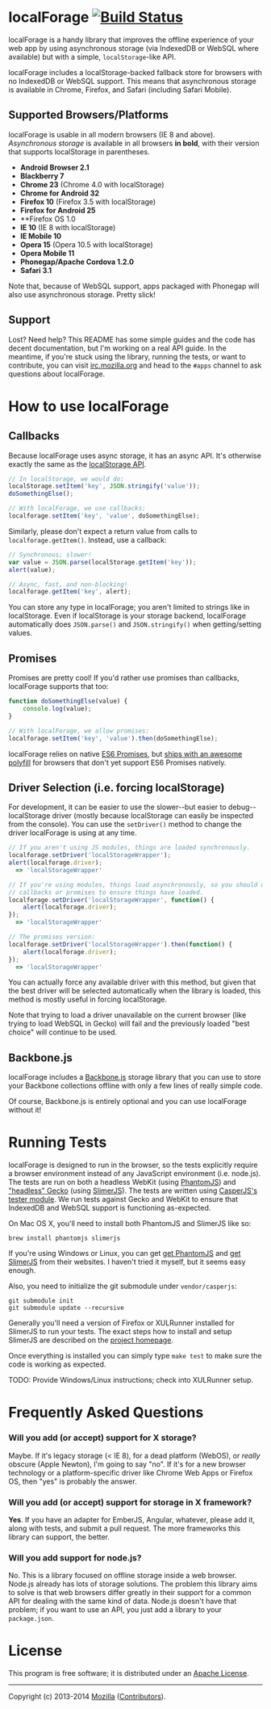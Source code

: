# localForage [![Build Status](https://secure.travis-ci.org/mozilla/localForage.png?branch=master)](http://travis-ci.org/mozilla/localForage)

localForage is a handy library that improves the offline experience of your web
app by using asynchronous storage (via IndexedDB or WebSQL where available) but
with a simple, `localStorage`-like API.

localForage includes a localStorage-backed fallback store for browsers with no
IndexedDB or WebSQL support. This means that asynchronous storage is available
in Chrome, Firefox, and Safari (including Safari Mobile).

## Supported Browsers/Platforms

localForage is usable in all modern browsers (IE 8 and above).
_Asynchronous storage_ is available in all browsers **in bold**, with their
version that supports localStorage in parentheses.

* **Android Browser 2.1** 
* **Blackberry 7**
* **Chrome 23** (Chrome 4.0 with localStorage)
* **Chrome for Android 32**
* **Firefox 10** (Firefox 3.5 with localStorage)
* **Firefox for Android 25**
* **Firefox OS 1.0
* **IE 10** (IE 8 with localStorage)
* **IE Mobile 10**
* **Opera 15** (Opera 10.5 with localStorage)
* **Opera Mobile 11**
* **Phonegap/Apache Cordova 1.2.0**
* **Safari 3.1**

Note that, because of WebSQL support, apps packaged with Phonegap will also
use asynchronous storage. Pretty slick!

## Support

Lost? Need help? This README has some simple guides and the code has decent
documentation, but I'm working on a real API guide. In the meantime, if you're
stuck using the library, running the tests, or want to contribute, you can
visit [irc.mozilla.org](https://wiki.mozilla.org/IRC) and head to the `#apps`
channel to ask questions about localForage.

# How to use localForage

## Callbacks

Because localForage uses async storage, it has an async API. It's otherwise
exactly the same as the
[localStorage API](https://hacks.mozilla.org/2009/06/localstorage/).

```javascript
// In localStorage, we would do:
localStorage.setItem('key', JSON.stringify('value'));
doSomethingElse();

// With localForage, we use callbacks:
localforage.setItem('key', 'value', doSomethingElse);
```

Similarly, please don't expect a return value from calls to
`localforage.getItem()`. Instead, use a callback:

```javascript
// Synchronous; slower!
var value = JSON.parse(localStorage.getItem('key'));
alert(value);

// Async, fast, and non-blocking!
localforage.getItem('key', alert);
```

You can store any type in localForage; you aren't limited to strings like in
localStorage. Even if localStorage is your storage backend, localForage
automatically does `JSON.parse()` and `JSON.stringify()` when getting/setting
values.

## Promises

Promises are pretty cool! If you'd rather use promises than callbacks,
localForage supports that too:

```javascript
function doSomethingElse(value) {
    console.log(value);
}

// With localForage, we allow promises:
localforage.setItem('key', 'value').then(doSomethingElse);
```

localForage relies on native [ES6 Promises](http://www.promisejs.org/), but
[ships with an awesome polyfill](https://github.com/jakearchibald/ES6-Promises)
for browsers that don't yet support ES6 Promises natively.

## Driver Selection (i.e. forcing localStorage)

For development, it can be easier to use the
slower--but easier to debug--localStorage driver (mostly because localStorage
can easily be inspected from the console). You can use the `setDriver()` method
to change the driver localForage is using at any time.
    
```javascript
// If you aren't using JS modules, things are loaded synchronously.
localforage.setDriver('localStorageWrapper');
alert(localforage.driver);
  => 'localStorageWrapper'

// If you're using modules, things load asynchronously, so you should use
// callbacks or promises to ensure things have loaded.
localforage.setDriver('localStorageWrapper', function() {
    alert(localforage.driver);
});
  => 'localStorageWrapper'

// The promises version:
localforage.setDriver('localStorageWrapper').then(function() {
    alert(localforage.driver);
});
  => 'localStorageWrapper'
```

You can actually force any available driver with this method, but given that
the best driver will be selected automatically when the library is loaded, this
method is mostly useful in forcing localStorage.

Note that trying to load a driver unavailable on the current browser (like
trying to load WebSQL in Gecko) will fail and the previously loaded "best
choice" will continue to be used.

## Backbone.js

localForage includes a [Backbone.js](http://backbonejs.org/) storage library
that you can use to store your Backbone collections offline with only a few
lines of really simple code.

Of course, Backbone.js is entirely optional and you can use localForage
without it!

# Running Tests

localForage is designed to run in the browser, so the tests explicitly require
a browser environment instead of any JavaScript environment (i.e. node.js).
The tests are run on both a headless WebKit (using
[PhantomJS](http://phantomjs.org)) and
["headless" Gecko](http://slimerjs.org/faq.html) (using
[SlimerJS](http://slimerjs.org/)). The tests are written using
[CasperJS's tester module](http://docs.casperjs.org/en/latest/modules/tester.html).
We run tests against Gecko and WebKit to ensure that IndexedDB and WebSQL
support is functioning as-expected.

On Mac OS X, you'll need to install both PhantomJS and SlimerJS like so:

```
brew install phantomjs slimerjs
```

If you're using Windows or Linux, you can get
[get PhantomJS](http://phantomjs.org/download) and
[get SlimerJS](http://slimerjs.org/download) from their websites. I haven't
tried it myself, but it seems easy enough.

Also, you need to initialize the git submodule under `vendor/casperjs`:

```
git submodule init
git submodule update --recursive
```

Generally you'll need a version of Firefox or XULRunner installed for SlimerJS
to run your tests. The exact steps how to install and setup SlimerJS are
described on the
[project homepage](http://slimerjs.org/install.html#install-firefox).

Once everything is installed you can simply type `make test`
to make sure the code is working as expected.

TODO: Provide Windows/Linux instructions; check into XULRunner setup.

# Frequently Asked Questions

### Will you add (or accept) support for X storage?

Maybe. If it's legacy storage (< IE 8), for a dead platform (WebOS), or
_really_ obscure (Apple Newton), I'm going to say "no". If it's for a new
browser technology or a platform-specific driver like Chrome Web Apps or
Firefox OS, then "yes" is probably the answer.

### Will you add (or accept) support for storage in X framework?

**Yes**. If you have an adapter for EmberJS, Angular, whatever, please add it,
along with tests, and submit a pull request. The more frameworks this library
can support, the better.

### Will you add support for node.js?

No. This is a library focused on offline storage inside a web browser. Node.js
already has lots of storage solutions. The problem this library aims to solve
is that web browsers differ greatly in their support for a common API for
dealing with the same kind of data. Node.js doesn't have that problem; if you
want to use an API, you just add a library to your `package.json`.

# License

This program is free software; it is distributed under an
[Apache License](http://github.com/mozilla/localForage/blob/master/LICENSE).

---

Copyright (c) 2013-2014 [Mozilla](https://mozilla.org)
([Contributors](https://github.com/mozilla/localForage/graphs/contributors)).
